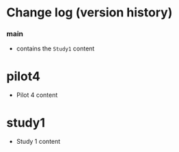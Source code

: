 # Change log (version history)

### main
- contains the `Study1` content

# pilot4
- Pilot 4 content

# study1
- Study 1 content